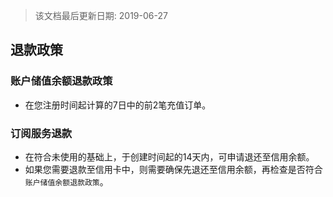> 该文档最后更新日期: 2019-06-27

## 退款政策

### 账户储值余额退款政策

- 在您注册时间起计算的7日中的前2笔充值订单。

### 订阅服务退款

- 在符合未使用的基础上，于创建时间起的14天内，可申请退还至信用余额。
- 如果您需要退款至信用卡中，则需要确保先退还至信用余额，再检查是否符合`账户储值余额退款政策`。
